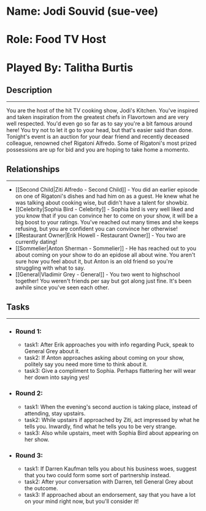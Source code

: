 # Name: Jodi Souvid (sue-vee)
# Role: Food TV Host
# Played By: Talitha Burtis

## Description
---
You are the host of the hit TV cooking show, Jodi's Kitchen. You've inspired and taken inspiration from the greatest chefs in Flavortown and are very well respected. You'd even go so far as to say you're a bit famous around here! You try not to let it go to your head, but that's easier said than done. Tonight's event is an auction for your dear friend and recently deceased colleague, renowned chef Rigatoni Alfredo. Some of Rigatoni's most prized possessions are up for bid and you are hoping to take home a momento.

## Relationships
---
- [[Second Child|Ziti Alfredo - Second Child]] - You did an earlier episode on one of Rigatoni's dishes and had him on as a guest. He knew what he was talking about cooking wise, but didn't have a talent for showbiz.
- [[Celebrity|Sophia Bird - Celebrity]] - Sophia bird is very well liked and you know that if you can convince her to come on your show, it will be a big boost to your ratings. You've reached out many times and she keeps refusing, but you are confident you can convince her otherwise!
- [[Restaurant Owner|Erik Howell - Restaurant Owner]] - You two are currently dating!
- [[Sommelier|Anton Sherman - Sommelier]] - He has reached out to you about coming on your show to do an epidose all about wine. You aren't sure how you feel about it, but Anton is an old friend so you're struggling with what to say.
- [[General|Vladimir Grey - General]] - You two went to highschool together! You weren't friends per say but  got along just fine. It's been awhile since you've seen each other.

## Tasks
___
- ### Round 1:
	- task1: After Erik approaches you with info regarding Puck, speak to General Grey about it.
	- task2: If Anton approaches asking about coming on your show, politely say you need more time to think about it.
	- task3: Give a compliment to Sophia. Perhaps flattering her will wear her down into saying yes!
- ### Round 2:
	- task1: When the evening's second auction is taking place, instead of attending, stay upstairs.
	- task2: While upstairs if approached by Ziti, act impressed by what he tells you. Inwardly, find what he tells you to be very strange.
	- task3:  Also while upstairs, meet with Sophia Bird about appearing on her show.
- ### Round 3:
	- task1: If Darren Kaufman tells you about his business woes, suggest that you two could form some sort of partnership instead.
	- task2: After your conversation with Darren, tell General Grey about the outcome.
	- task3: If approached about an endorsement, say that you have a lot on your mind right now, but you'll consider it!